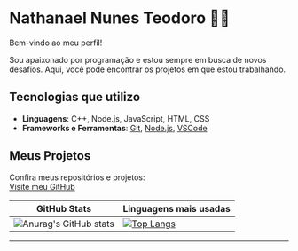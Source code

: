# Nathanael Nunes Teodoro 👨‍💻

Bem-vindo ao meu perfil!

Sou apaixonado por programação e estou sempre em busca de novos desafios. Aqui, você pode encontrar os projetos em que estou trabalhando.

## Tecnologias que utilizo

- **Linguagens**: C++, Node.js, JavaScript, HTML, CSS
- **Frameworks e Ferramentas**: [Git](https://git-scm.com/), [Node.js](https://nodejs.org/), [VSCode](https://code.visualstudio.com/)

## Meus Projetos

Confira meus repositórios e projetos:  
[Visite meu GitHub](https://github.com/NaelNunes?tab=repositories)

| GitHub Stats | Linguagens mais usadas |
|--------------|------------------------|
| ![Anurag's GitHub stats](https://github-readme-stats.vercel.app/api?username=NaelNunes&show_icons=true&hide=prs&count_private=true&theme=radical) | [![Top Langs](https://github-readme-stats.vercel.app/api/top-langs/?username=NaelNunes&layout=compact&theme=radical)](https://github.com/NaelNunes/github-readme-stats) |

---
